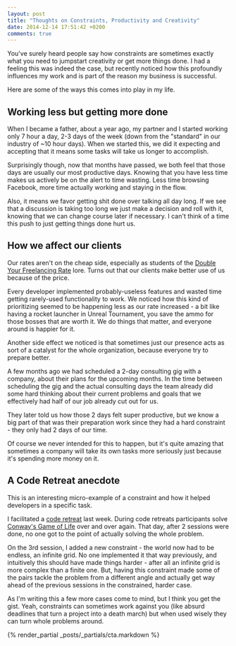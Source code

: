 ```yaml
---
layout: post
title: "Thoughts on Constraints, Productivity and Creativity"
date: 2014-12-14 17:51:42 +0200
comments: true
---
```


You've surely heard people say how constraints are sometimes exactly what you need to jumpstart creativity or get more things done. I had a feeling this was indeed the case, but recently noticed how this profoundly influences my work and is part of the reason my business is successful.

Here are some of the ways this comes into play in my life.

## Working less but getting more done

When I became a father, about a year ago, my partner and I started working only 7 hour a day, 2-3 days of the week (down from the "standard" in our industry of ~10 hour days). When we started this, we did it expecting and accepting that it means some tasks will take us longer to accomplish.

Surprisingly though, now that months have passed, we both feel that those days are usually our most productive days. Knowing that you have less time makes us actively be on the alert to time wasting. Less time browsing Facebook, more time actually working and staying in the flow.

Also, it means we favor getting shit done over talking all day long. If we see that a discussion is taking too long we just make a decision and roll with it, knowing that we can change course later if necessary. I can't think of a time this push to just getting things done hurt us.

## How we affect our clients

Our rates aren't on the cheap side, especially as students of the [Double Your Freelancing Rate](http://doubleyourfreelancing.com/rate/) lore. Turns out that our clients make better use of us because of the price.

Every developer implemented probably-useless features and wasted time getting rarely-used functionality to work. We noticed how this kind of prioritizing seemed to be happening less as our rate increased - a bit like having a rocket launcher in Unreal Tournament, you save the ammo for those bosses that are worth it. We do things that matter, and everyone around is happier for it.

Another side effect we noticed is that sometimes just our presence acts as sort of a catalyst for the whole organization, because everyone try to prepare better.

A few months ago we had scheduled a 2-day consulting gig with a company, about their plans for the upcoming months. In the time between scheduling the gig and the actual consulting days the team already did some hard thinking about their current problems and goals that we effectively had half of our job already cut out for us.

They later told us how those 2 days felt super productive, but we know a big part of that was their preparation work since they had a hard constraint - they only had 2 days of our time.

Of course we never intended for this to happen, but it's quite amazing that sometimes a company will take its own tasks more seriously just because it's spending more money on it.

## A Code Retreat anecdote

This is an interesting micro-example of a constraint and how it helped developers in a specific task.

I facilitated a [code retreat](http://coderetreat.org/about) last week. During code retreats participants solve [Conway's Game of Life](http://en.wikipedia.org/wiki/Conway%27s_Game_of_Life) over and over again. That day, after 2 sessions were done, no one got to the point of actually solving the whole problem. 

On the 3rd session, I added a new constraint - the world now had to be endless, an infinite grid. No one implemented it that way previously, and intuitively this should have made things harder - after all an infinite grid is more complex than a finite one. But, having this constraint made some of the pairs tackle the problem from a different angle and actually get way ahead of the previous sessions in the constrained, harder case.

As I'm writing this a few more cases come to mind, but I think you get the gist. Yeah, constraints can sometimes work against you (like absurd deadlines that turn a project into a death march) but when used wisely they can turn whole problems around.

{% render_partial _posts/_partials/cta.markdown %}
